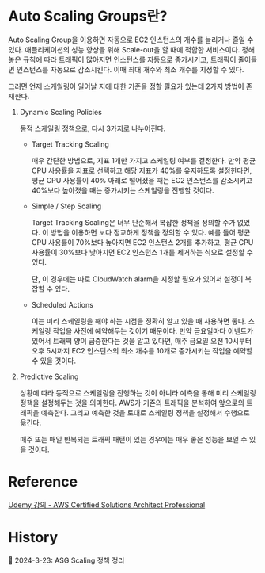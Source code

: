 # Auto Scaling Groups란?

Auto Scaling Group을 이용하면 자동으로 EC2 인스턴스의 개수를 늘리거나 줄일 수 있다. 애플리케이션의 성능 향상을 위해 Scale-out을 할 때에 적합한 서비스이다. 정해놓은 규칙에 따라 트래픽이 많아지면 인스턴스를 자동으로 증가시키고, 트래픽이 줄어들면 인스턴스를 자동으로 감소시킨다. 이때 최대 개수와 최소 개수를 지정할 수 있다.

그러면 언제 스케일링이 일어날 지에 대한 기준을 정할 필요가 있는데 2가지 방법이 존재한다.

1. Dynamic Scaling Policies

    동적 스케일링 정책으로, 다시 3가지로 나누어진다.

    - Target Tracking Scaling

        매우 간단한 방법으로, 지표 1개만 가지고 스케일링 여부를 결정한다. 만약 평균 CPU 사용률을 지표로 선택하고 해당 지표가 40%를 유지하도록 설정한다면, 평균 CPU 사용률이 40% 아래로 떨어졌을 때는 EC2 인스턴스를 감소시키고 40%보다 높아졌을 때는 증가시키는 스케일링을 진행할 것이다.

    - Simple / Step Scaling

        Target Tracking Scaling은 너무 단순해서 복잡한 정책을 정의할 수가 없었다. 이 방법을 이용하면 보다 정교하게 정책을 정의할 수 있다. 예를 들어 평균 CPU 사용률이 70%보다 높아지면 EC2 인스턴스 2개를 추가하고, 평균 CPU 사용률이 30%보다 낮아지면 EC2 인스턴스 1개를 제거하는 식으로 설정할 수 있다.

        단, 이 경우에는 따로 CloudWatch alarm을 지정할 필요가 있어서 설정이 복잡할 수 있다.
    
    - Scheduled Actions

        이는 미리 스케일링을 해야 하는 시점을 정확히 알고 있을 때 사용하면 좋다. 스케일링 작업을 사전에 예약해두는 것이기 때문이다. 만약 금요일마다 이벤트가 있어서 트래픽 양이 급증한다는 것을 알고 있다면, 매주 금요일 오전 10시부터 오후 5시까지 EC2 인스턴스의 최소 개수를 10개로 증가시키는 작업을 예약할 수 있을 것이다.

2. Predictive Scaling

    상황에 따라 동적으로 스케일링을 진행하는 것이 아니라 예측을 통해 미리 스케일링 정책을 설정해두는 것을 의미한다. AWS가 기존의 트래픽을 분석하여 앞으로의 트래픽을 예측한다. 그리고 예측한 것을 토대로 스케일링 정책을 설정해서 수행으로 옮긴다.

    매주 또는 매일 반복되는 트래픽 패턴이 있는 경우에는 매우 좋은 성능을 보일 수 있을 것이다.

# Reference

[Udemy 강의 - AWS Certified Solutions Architect Professional](https://www.udemy.com/course/aws-csa-professional/?couponCode=KRLETSLEARNNOW)

# History

📌 2024-3-23: ASG Scaling 정책 정리   